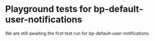 # Playground tests for bp-default-user-notifications
We are still awaiting the first test run for bp-default-user-notifications.
